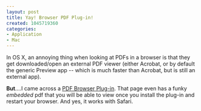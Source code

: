 ```yaml
--- 
layout: post
title: Yay! Browser PDF Plug-in!
created: 1045719360
categories: 
- Application
- Mac
---
```

In OS X, an annoying thing when looking at PDFs in a browser is that they get downloaded/open an external PDF viewer (either Acrobat, or by default the generic Preview app -- which is much faster than Acrobat, but is still an external app).

<strong>But</strong>....I came across a <a href="http://www.schubert-it.com/plugin/">PDF Browser Plug-in</a>. That page even has a funky <em>embedded</em> pdf that you will be able to view once you install the plug-in and restart your browser. And yes, it works with Safari.
